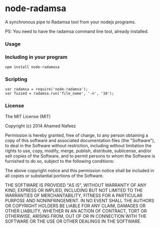 node-radamsa
=============

 A synchronous pipe to Radamsa tool from your nodejs programs.

 PS: You need to have the radamsa command line tool, already installed.

### Usage

### Including in your program
````
npm install node-radamasa
````

### Scripting

````
var radamsa = require('node-radamsa');
var fuzzed = radamsa.run('file_name', '-n', '10');
````

### License

The MIT License (MIT)

Copyright (c) 2014 Ahamed Nafeez

Permission is hereby granted, free of charge, to any person obtaining a copy of
this software and associated documentation files (the "Software"), to deal in
the Software without restriction, including without limitation the rights to
use, copy, modify, merge, publish, distribute, sublicense, and/or sell copies of
the Software, and to permit persons to whom the Software is furnished to do so,
subject to the following conditions:

The above copyright notice and this permission notice shall be included in all
copies or substantial portions of the Software.

THE SOFTWARE IS PROVIDED "AS IS", WITHOUT WARRANTY OF ANY KIND, EXPRESS OR
IMPLIED, INCLUDING BUT NOT LIMITED TO THE WARRANTIES OF MERCHANTABILITY, FITNESS
FOR A PARTICULAR PURPOSE AND NONINFRINGEMENT. IN NO EVENT SHALL THE AUTHORS OR
COPYRIGHT HOLDERS BE LIABLE FOR ANY CLAIM, DAMAGES OR OTHER LIABILITY, WHETHER
IN AN ACTION OF CONTRACT, TORT OR OTHERWISE, ARISING FROM, OUT OF OR IN
CONNECTION WITH THE SOFTWARE OR THE USE OR OTHER DEALINGS IN THE SOFTWARE.
